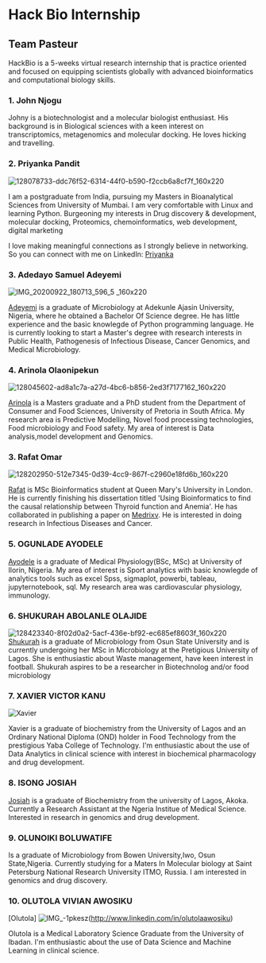 # Hack Bio Internship

## Team Pasteur

HackBio is a 5-weeks virtual research internship that is practice oriented and focused on equipping scientists globally with advanced bioinformatics and computational biology skills.

### 1. John Njogu


Johny is a biotechnologist and a molecular biologist enthusiast. His background is in Biological sciences with a keen interest on transcriptomics, metagenomics and molecular docking. He loves hicking and travelling.


### 2. Priyanka Pandit
![128078733-ddc76f52-6314-44f0-b590-f2ccb6a8cf7f_160x220](https://user-images.githubusercontent.com/88286477/128080060-4f89d12f-3215-4122-8fe0-30abb3510f80.png)

I am a postgraduate from India, pursuing my Masters in Bioanalytical Sciences from University of Mumbai. I am very comfortable with Linux and learning Python. Burgeoning my interests in Drug discovery & development, molecular docking, Proteomics, chemoinformatics, web development, digital marketing

I love making meaningful connections as I strongly believe in networking. So you can connect with me on LinkedIn: [Priyanka]( https://www.linkedin.com/in/priyanka-pandit-/ )

### 3. Adedayo Samuel Adeyemi

![IMG_20200922_180713_596_5 _160x220](https://user-images.githubusercontent.com/88286477/127997567-4e735b01-94f4-435f-94c0-e69f58fbdc73.jpg)

[Adeyemi](https://www.linkedin.com/in/samuel-adedayo-62b479145/) is a graduate of Microbiology at Adekunle Ajasin University, Nigeria, where he obtained a Bachelor Of Science degree. He has little experience and the basic knowlegde of Python programming language. He is currently looking to start a Master's degree with research interests in Public Health, Pathogenesis of Infectious Disease, Cancer Genomics, and Medical Microbiology.

### 4. Arinola Olaonipekun
![128045602-ad8a1c7a-a27d-4bc6-b856-2ed3f7177162_160x220](https://user-images.githubusercontent.com/88286477/128060556-dc2071a4-5602-4f25-87d3-6113627074cc.jpeg)

[Arinola](https://www.linkedin.com/in/arinola-olaonipekun-1744091b/) is a Masters graduate and a PhD student from the Department of Consumer and Food Sciences, University of Pretoria in South Africa. My research area is Predictive Modelling, Novel food processing technologies, Food microbiology and Food safety. My area of interest is Data analysis,model development and Genomics.


### 3. Rafat Omar
![128202950-512e7345-0d39-4cc9-867f-c2960e18fd6b_160x220](https://user-images.githubusercontent.com/88286477/128535313-ea0f4d71-f6d2-475f-885b-fa74123c9ebf.jpg)

[Rafat](www.linkedin.com/in/rafat-o-823224101) is MSc Bioinformatics student at Queen Mary's University in London. He is currently finishing his dissertation titled 'Using Bioinformatics to find the causal relationship between Thyroid function and Anemia'. He has collaborated in publishing a paper on [Medrixv](https://www.medrxiv.org/content/10.1101/2021.06.20.21259140v1). He is interested in doing research in Infectious Diseases and Cancer.

### 5. OGUNLADE AYODELE
[Ayodele](https://www.linkedin.com/in/ayodele-ogunlade-88826a120/) is a graduate of Medical Physiology(BSc, MSc) at University of Ilorin, Nigeria. My area of interest is Sport analytics with basic knowlegde of analytics tools such as excel Spss, sigmaplot, powerbi, tableau, jupyternotebook, sql. My research area was cardiovascular physiology, immunology.

### 6. SHUKURAH ABOLANLE OLAJIDE
![128423340-8f02d0a2-5acf-436e-bf92-ec685ef8603f_160x220](https://user-images.githubusercontent.com/88286477/128535326-661ecbac-9d56-4ef8-819e-f6299917c2cf.jpg)
[Shukurah](https://www.linkedin.com/in/shukurah-olajide-18370214b) is a graduate of Microbiology from Osun State University and is currently undergoing her MSc in Microbiology at the Pretigious University of Lagos. She is enthusiastic about Waste management, have keen interest in football. Shukurah aspires to be a researcher in Biotechnolog and/or food microbiology

### 7. XAVIER VICTOR KANU
![Xavier](http://theafarainitiative.org/wp-content/uploads/2021/07/Xavier-TBP-Kanu-Xavier.jpg)

Xavier is a graduate of biochemistry from the University of Lagos and an Ordinary National Diploma (OND) holder in Food Technology from the prestigious Yaba College of Technology. I'm enthusiastic about the use of Data Analytics in clinical science with interest in  biochemical pharmacology and drug development.

### 8. ISONG JOSIAH 
[Josiah](https://www.linkedin.com/in/isong-josiah-009) is a graduate of Biochemistry from the university of Lagos, Akoka. Currently a Research Assistant at the Ngeria Institue of Medical Science. Interested in research in genomics and drug development.

### 9. OLUNOIKI BOLUWATIFE
 Is a graduate of Microbiology from Bowen University,Iwo, Osun State,Nigeria. Currently studying for a Maters In Molecular biology at Saint Petersburg National Research University ITMO, Russia. I am interested in genomics and drug discovery.

### 10. OLUTOLA VIVIAN AWOSIKU
[Olutola] ![IMG_-1pkesz](https://user-images.githubusercontent.com/32557428/128598769-aa7c9808-636f-4113-b672-35cb68c6ff14.jpg)(http://www.linkedin.com/in/olutolaawosiku)

Olutola is a Medical Laboratory Science Graduate from the University of Ibadan. I'm enthusiastic about the use of Data Science and Machine Learning in clinical science.

